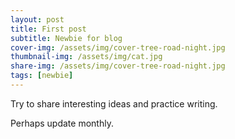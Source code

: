 ```yaml
---
layout: post
title: First post
subtitle: Newbie for blog
cover-img: /assets/img/cover-tree-road-night.jpg
thumbnail-img: /assets/img/cat.jpg
share-img: /assets/img/cover-tree-road-night.jpg
tags: [newbie]
---
```


Try to share interesting ideas and practice writing. 

Perhaps update monthly. 
